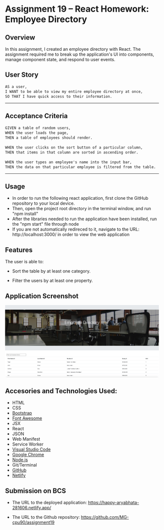 # Assignment 19 – React Homework: Employee Directory

## Overview

In this assignment, I created an employee directory with React. The assignment required me to break up the application's UI into components, manage component state, and respond to user events.

## User Story

```
AS a user, 
I WANT to be able to view my entire employee directory at once, 
SO THAT I have quick access to their information.
```
- - -

## Acceptance Criteria

```
GIVEN a table of random users, 
WHEN the user loads the page, 
THEN a table of employees should render. 

WHEN the user clicks on the sort button of a particular column,
THEN that items in that column are sorted in ascending order.

WHEN the user types an employee's name into the input bar,
THEN the data on that particular employee is filtered from the table.
```
- - -

## Usage

* In order to run the following react application, first clone the GitHub repository to your local device.
* Then, open the project root directory in the terminal window, and run "npm install" 
* After the libraries needed to run the application have been installed, run the "npm start" file through node
* If you are not automatically redireced to it, navigate to the URL: http://localhost:3000/ in order to view the web application


## Features

The user is able to:

  * Sort the table by at least one category.

  * Filter the users by at least one property.

## Application Screenshot

![alt text](./public/employee_directory.png "Assignment 19 Screen Shot")

## Accesories and Technologies Used:
* HTML
* CSS
* [Bootstrap](https://getbootstrap.com/)
* [Font Awesome](https://fontawesome.com/)
* JSX
* React
* JSON
* Web Manifest
* Service Worker
* [Visual Studio Code](https://code.visualstudio.com/)
* [Google Chrome](http://www.google.com/chrome)
* [Node.js](https://nodejs.org/en/)
* Git/Terminal
* [GitHub](https://github.com/)
* [Netlify](https://www.netlify.com/)


## Submission on BCS

* The URL to the deployed application: https://happy-aryabhata-281606.netlify.app/

* The URL to the Github repository: https://github.com/MG-cpu90/assignment19 
